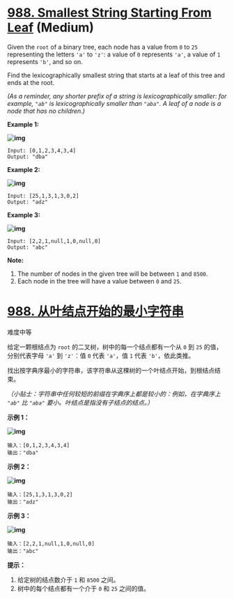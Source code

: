 # [988. Smallest String Starting From Leaf](https://leetcode.com/problems/smallest-string-starting-from-leaf/) (Medium)

Given the `root` of a binary tree, each node has a value from `0` to `25` representing the letters `'a'` to `'z'`: a value of `0` represents `'a'`, a value of `1` represents `'b'`, and so on.

Find the lexicographically smallest string that starts at a leaf of this tree and ends at the root.

*(As a reminder, any shorter prefix of a string is lexicographically smaller: for example, `"ab"` is lexicographically smaller than `"aba"`. A leaf of a node is a node that has no children.)*

 



**Example 1:**

**![img](https://assets.leetcode.com/uploads/2019/01/30/tree1.png)**

```
Input: [0,1,2,3,4,3,4]
Output: "dba"
```

**Example 2:**

**![img](https://assets.leetcode.com/uploads/2019/01/30/tree2.png)**

```
Input: [25,1,3,1,3,0,2]
Output: "adz"
```

**Example 3:**

**![img](https://assets.leetcode.com/uploads/2019/02/01/tree3.png)**

```
Input: [2,2,1,null,1,0,null,0]
Output: "abc"
```

 

**Note:**

1. The number of nodes in the given tree will be between `1` and `8500`.
2. Each node in the tree will have a value between `0` and `25`.





# [988. 从叶结点开始的最小字符串](https://leetcode-cn.com/problems/smallest-string-starting-from-leaf/)

难度中等

给定一颗根结点为 `root` 的二叉树，树中的每一个结点都有一个从 `0` 到 `25` 的值，分别代表字母 `'a'` 到 `'z'`：值 `0` 代表 `'a'`，值 `1` 代表 `'b'`，依此类推。

找出按字典序最小的字符串，该字符串从这棵树的一个叶结点开始，到根结点结束。

*（小贴士：字符串中任何较短的前缀在字典序上都是较小的：例如，在字典序上 `"ab"` 比 `"aba"` 要小。叶结点是指没有子结点的结点。）*

 



**示例 1：**

**![img](https://assets.leetcode-cn.com/aliyun-lc-upload/uploads/2019/02/02/tree1.png)**

```
输入：[0,1,2,3,4,3,4]
输出："dba"
```

**示例 2：**

**![img](https://assets.leetcode-cn.com/aliyun-lc-upload/uploads/2019/02/02/tree2.png)**

```
输入：[25,1,3,1,3,0,2]
输出："adz"
```

**示例 3：**

**![img](https://assets.leetcode-cn.com/aliyun-lc-upload/uploads/2019/02/02/tree3.png)**

```
输入：[2,2,1,null,1,0,null,0]
输出："abc"
```

 

**提示：**

1. 给定树的结点数介于 `1` 和 `8500` 之间。
2. 树中的每个结点都有一个介于 `0` 和 `25` 之间的值。





